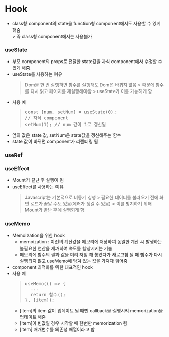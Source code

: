 # Hook
* class형 component의 state을 function형 component에서도 사용할 수 있게 해줌
  <br>> 즉 class형 component에서는 사용불가
### useState
* 부모 component의 props로 전달한 state값을 자식 component에서 수정할 수 있게 해줌
* useState를 사용하는 이유
  > Dom을 한 번 실행하면 함수를 실행해도 Dom은 바뀌지 않음
  > \> 때문에 함수를 다시 읽고 페이지를 재실행해야함
  > \> useState가 이를 가능하게 함
* 사용 예
  > <pre>
  > const [num, setNum] = useState(0);
  > // 자식 component
  > setNum(1); // num 값이 1로 갱신됨
  > </pre>
* 앞의 값은 state 값, setNum은 state값을 갱신해주는 함수
* state 값이 바뀌면 component가 리렌더링 됨

### useRef

### useEffect
* Mount가 끝난 후 실행이 됨
* useEffect를 사용하는 이유
  > Javascript는 기본적으로 비동기 싱행
  > \> 필요한 데이터를 불러오기 전에 화면 로드가 끝날 수도 있음(에러가 생길 수 있음)
  > \> 이를 방지하기 위해 Mount가 끝난 후에 실행되게 함

### useMemo
* Memoization을 위한 hook
  * memoization : 이전의 계산값을 메모리에 저장하여 동일한 계산 시 발생하는 불필요한 연산을 제거하여 속도를 향상시키는 기술
  * 메모리에 함수의 결과 값을 미리 저장 해 놓았다가 새로고침 될 때 함수가 다시 실행되지 않고 useMemo에 담겨 있는 값을 가져다 읽어줌
* component 최적화를 위한 대표적인 hook
* 사용 예
  > <pre>
  > useMemo(() => {
  >   ...
  >   return 함수();
  > }, [item]);
  > </pre>
  * [item]의 item 값이 업데이트 될 때만 callback을 실행시켜 memorization을 업데이트 해줌
  * [item]이 빈값일 경우 시작할 때 한번만 memorization 됨
  * [item] 매개변수를 의존성 배열이라고 함